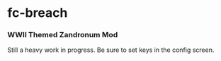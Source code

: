 # fc-breach

### WWII Themed Zandronum Mod 

Still a heavy work in progress. Be sure to set keys in the config screen.
